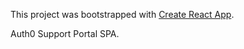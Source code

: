 This project was bootstrapped with [Create React App](https://github.com/facebookincubator/create-react-app).

Auth0 Support Portal SPA.